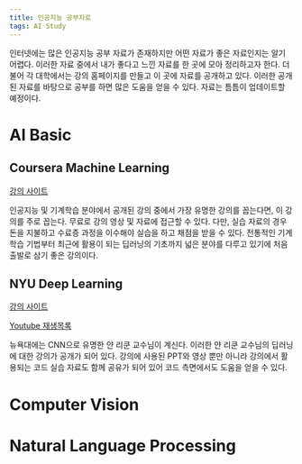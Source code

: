 ```yaml
---
title: 인공지능 공부자료
tags: AI Study
---
```


인터넷에는 많은 인공지능 공부 자료가 존재하지만 어떤 자료가 좋은 자료인지는 알기 어렵다.
이러한 자료 중에서 내가 좋다고 느낀 자료를 한 곳에 모아 정리하고자 한다.
더불어 각 대학에서는 강의 홈페이지를 만들고 이 곳에 자료를 공개하고 있다.
이러한 공개된 자료를 바탕으로 공부를 하면 많은 도움을 얻을 수 있다.
자료는 틈틈이 업데이트할 예정이다.

# AI Basic

## Coursera Machine Learning

[강의 사이트](https://www.coursera.org/learn/machine-learning)

인공지능 및 기계학습 분야에서 공개된 강의 중에서 가장 유명한 강의를 꼽는다면, 이 강의를 주로 꼽는다.
무료로 강의 영상 및 자료에 접근할 수 있다. 
다만, 실습 자료의 경우 돈을 지불하고 수료증 과정을 이수해야 실습을 하고 채점을 받을 수 있다.
전통적인 기계학습 기법부터 최근에 활용이 되는 딥러닝의 기초까지 넓은 분야를 다루고 있기에 처음 출발로 삼기 좋은 강의이다.

## NYU Deep Learning

[강의 사이트](https://atcold.github.io/pytorch-Deep-Learning/)

[Youtube 재생목록](https://youtube.com/playlist?list=PLLHTzKZzVU9eaEyErdV26ikyolxOsz6mq)

뉴욕대에는 CNN으로 유명한 얀 리쿤 교수님이 계신다.
이러한 얀 리쿤 교수님의 딥러닝에 대한 강의가 공개가 되어 있다.
강의에 사용된 PPT와 영상 뿐만 아니라 강의에서 활용되는 코드 실습 자료도 함께 공유가 되어 있어 코드 측면에서도 도움을 얻을 수 있다.

# Computer Vision

# Natural Language Processing